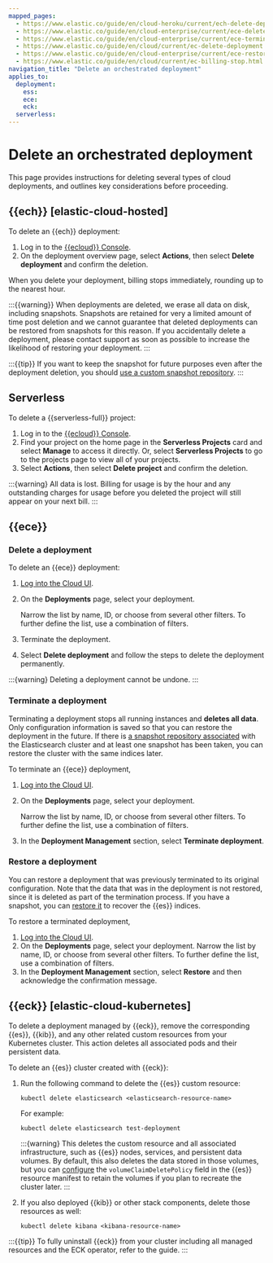 ```yaml
---
mapped_pages:
  - https://www.elastic.co/guide/en/cloud-heroku/current/ech-delete-deployment.html
  - https://www.elastic.co/guide/en/cloud-enterprise/current/ece-delete-deployment.html
  - https://www.elastic.co/guide/en/cloud-enterprise/current/ece-terminate-deployment.html
  - https://www.elastic.co/guide/en/cloud/current/ec-delete-deployment.html
  - https://www.elastic.co/guide/en/cloud-enterprise/current/ece-restore-deployment.html
  - https://www.elastic.co/guide/en/cloud/current/ec-billing-stop.html
navigation_title: "Delete an orchestrated deployment"
applies_to:
  deployment:
    ess:
    ece:
    eck:
  serverless:
---
```


# Delete an orchestrated deployment

This page provides instructions for deleting several types of cloud deployments, and outlines key considerations before proceeding.

## {{ech}} [elastic-cloud-hosted]

To delete an {{ech}} deployment:

1. Log in to the [{{ecloud}} Console](https://cloud.elastic.co?page=docs&placement=docs-body).
2. On the deployment overview page, select **Actions**, then select **Delete deployment** and confirm the deletion.

When you delete your deployment, billing stops immediately, rounding up to the nearest hour.

:::{{warning}}
When deployments are deleted, we erase all data on disk, including snapshots. Snapshots are retained for very a limited amount of time post deletion and we cannot guarantee that deleted deployments can be restored from snapshots for this reason. If you accidentally delete a deployment, please contact support as soon as possible to increase the likelihood of restoring your deployment.
:::

:::{{tip}}
If you want to keep the snapshot for future purposes even after the deployment deletion, you should [use a custom snapshot repository](/deploy-manage/tools/snapshot-and-restore/elastic-cloud-hosted.md).
:::

## Serverless

To delete a {{serverless-full}} project:

1. Log in to the [{{ecloud}} Console](https://cloud.elastic.co?page=docs&placement=docs-body).
2. Find your project on the home page in the **Serverless Projects** card and select **Manage** to access it directly. Or, select **Serverless Projects** to go to the projects page to view all of your projects.
3. Select **Actions**, then select **Delete project** and confirm the deletion.

:::{warning}
All data is lost. Billing for usage is by the hour and any outstanding charges for usage before you deleted the project will still appear on your next bill.
:::

## {{ece}}

### Delete a deployment

To delete an {{ece}} deployment:

1. [Log into the Cloud UI](/deploy-manage/deploy/cloud-enterprise/log-into-cloud-ui.md).
2. On the **Deployments** page, select your deployment.

    Narrow the list by name, ID, or choose from several other filters. To further define the list, use a combination of filters.

3. Terminate the deployment.
4. Select **Delete deployment** and follow the steps to delete the deployment permanently.

:::{warning}
Deleting a deployment cannot be undone.
:::

### Terminate a deployment

Terminating a deployment stops all running instances and **deletes all data**. Only configuration information is saved so that you can restore the deployment in the future. If there is [a snapshot repository associated](/deploy-manage/tools/snapshot-and-restore/cloud-enterprise.md) with the Elasticsearch cluster and at least one snapshot has been taken, you can restore the cluster with the same indices later.

To terminate an {{ece}} deployment,

1. [Log into the Cloud UI](/deploy-manage/deploy/cloud-enterprise/log-into-cloud-ui.md).
2. On the **Deployments** page, select your deployment.

    Narrow the list by name, ID, or choose from several other filters. To further define the list, use a combination of filters.

3. In the **Deployment Management** section, select **Terminate deployment**.


### Restore a deployment

You can restore a deployment that was previously terminated to its original configuration. Note that the data that was in the deployment is not restored, since it is deleted as part of the termination process. If you have a snapshot, you can [restore it](/deploy-manage/tools/snapshot-and-restore/restore-snapshot.md) to recover the {{es}} indices.

To restore a terminated deployment,

1. [Log into the Cloud UI](/deploy-manage/deploy/cloud-enterprise/log-into-cloud-ui.md).
2. On the **Deployments** page, select your deployment.
    Narrow the list by name, ID, or choose from several other filters. To further define the list, use a combination of filters.
3. In the **Deployment Management** section, select **Restore** and then acknowledge the confirmation message.

## {{eck}} [elastic-cloud-kubernetes]

To delete a deployment managed by {{eck}}, remove the corresponding {{es}}, {{kib}}, and any other related custom resources from your Kubernetes cluster. This action deletes all associated pods and their persistent data.

To delete an {{es}} cluster created with {{eck}}:

1. Run the following command to delete the {{es}} custom resource:

   ```shell
   kubectl delete elasticsearch <elasticsearch-resource-name>
   ```
   For example:

   ```shell
   kubectl delete elasticsearch test-deployment
   ```
   :::{warning}
   This deletes the custom resource and all associated infrastructure, such as {{es}} nodes, services, and persistent data volumes. By default, this also deletes the data stored in those volumes, but you can [configure](/deploy-manage/deploy/cloud-on-k8s/volume-claim-templates.md#k8s_controlling_volume_claim_deletion) the `volumeClaimDeletePolicy` field in the {{es}} resource manifest to retain the volumes if you plan to recreate the cluster later.
   :::


2. If you also deployed {{kib}} or other stack components, delete those resources as well:

   ```shell
   kubectl delete kibana <kibana-resource-name>
   ```
   
:::{{tip}}
To fully uninstall {{eck}} from your cluster including all managed resources and the ECK operator, refer to the [](/deploy-manage/uninstall/uninstall-elastic-cloud-on-kubernetes.md) guide.
:::
